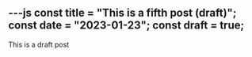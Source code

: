 ---js
const title = "This is a fifth post (draft)";
const date = "2023-01-23";
const draft = true;
---
This is a draft post
